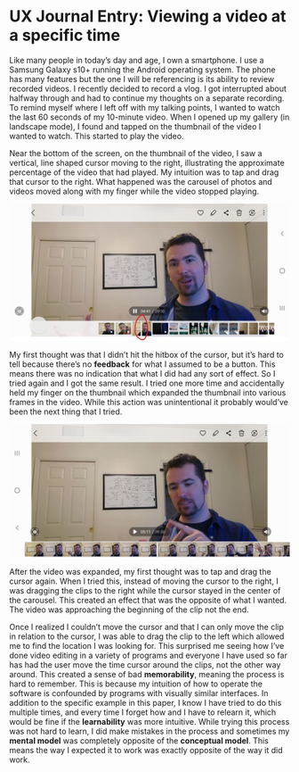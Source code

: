 # UX Journal Entry: Viewing a video at a specific time

Like many people in today’s day and age, I own a smartphone. I use a Samsung Galaxy s10+ running the Android operating system. The phone has many features 
but the one I will be referencing is its ability to review recorded videos. I recently decided to record a vlog. I got interrupted about halfway through 
and had to continue my thoughts on a separate recording. To remind myself where I left off with my talking points, I wanted to watch the last 60 seconds of 
my 10-minute video. When I opened up my gallery (in landscape mode), I found and tapped on the thumbnail of the video I wanted to watch. This started to play the video.

Near the bottom of the screen, on the thumbnail of the video, I saw a vertical, line shaped cursor moving to the right, illustrating the approximate 
percentage of the video that had played.  My intuition was to tap and drag that cursor to the right. What happened was the carousel of photos and videos moved 
along with my finger while the video stopped playing.

![alt text](./Screenshot_20221001-135524_GalleryA.jpg)


My first thought was that I didn’t hit the hitbox of the cursor, but it’s hard to tell because there’s no **feedback** for what I assumed to be a button. 
This means there was no indication that what I did had any sort of effect. So I tried again and I got the same result. I tried one more time and accidentally
held my finger on the thumbnail which expanded the thumbnail into various frames in the 
video. While this action was unintentional it probably would’ve been the next thing that I tried.

![alt text](./Screenshot_20221001-144803_Gallery.jpg)

After the video was expanded, my first thought was to tap and drag the cursor again. When I tried this, instead of moving the cursor to the right, I was 
dragging the clips to the right while the cursor stayed in the center of the carousel. This created an effect that was the opposite of what I wanted. The 
video was approaching the beginning of the clip not the end. 

Once I realized I couldn’t move the cursor and that I can only move the clip in relation to the cursor, I was 
able to drag the clip to the left which allowed me to find the location I was looking for. This surprised me seeing how I’ve done video editing in a variety of 
programs and everyone I have used so far has had the user move the time cursor around the clips, not the other way around. This created a sense of bad 
**memorability**, meaning the process is hard to remember. This is because my intuition of how to operate the software is confounded by programs with 
visually similar interfaces. In addition to the specific example in this paper, I know I have tried to do this multiple times, and every time I forget how
and I have to relearn it, which would be fine if the **learnability** was more intuitive. While trying this process was not hard to learn, I did make 
mistakes in the process and sometimes my **mental model** was completely opposite of the **conceptual model**. This means the way I expected it to work was 
exactly opposite of the way it did work.

